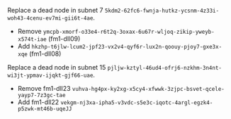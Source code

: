 Replace a dead node in subnet 7 `5kdm2-62fc6-fwnja-hutkz-ycsnm-4z33i-woh43-4cenu-ev7mi-gii6t-4ae`.

- Remove `ymcpb-xmorf-o33e4-r6t2q-3oxax-6u67r-wljoq-zikip-yweyb-x574t-iae` (fm1-dll09)
- Add `hkzhp-t6jlw-lcum2-jpf23-vx2v4-qyf6r-lux2n-qoouy-pjoy7-gxe3x-xqe` (fm1-dll08)

Replace a dead node in subnet 15 `pjljw-kztyl-46ud4-ofrj6-nzkhm-3n4nt-wi3jt-ypmav-ijqkt-gjf66-uae`.

- Remove fm1-dll23 `vuhva-hg4px-ky2xg-x5cy4-xfwwk-3zjpc-bsvet-qcele-yayp7-7z3gc-tae`
- Add fm1-dll22 `vekgm-nj3xa-ipha5-v3vdc-s5e3c-iqotc-4argl-egzk4-p5zwk-mt46b-uqeJJ`


